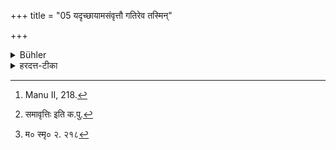 +++
title = "05 यदृच्छायामसंवृत्तौ गतिरेव तस्मिन्"

+++

<details><summary>Bühler</summary>

5. If by chance (through the pupil's stupidity the teaching) is not completed, obedience towards the (teacher is the pupil's only refuge). [^3] 


[^3]:  Manu II, 218.
</details>

<details><summary>हरदत्त-टीका</summary>

## सूत्रम्
यदृच्छायामसंवृत्तौ गतिरेव तस्मिन् ॥ ४॥  
## टिप्पनी
समानमधीयानेषु माणवकेषु यदि कस्यचिद्यदृच्छया दृष्टहेतुमन्तरेण बुद्धिमान्द्यादिनाऽध्ययनस्या [^३]संवृत्तिस्स्यात् अधीतो भागो माणवकान्तरवन्नागच्छेत् तदा तस्यां यहच्छायामसंवृत्तौ तस्मिन्नाचार्ये गतिरेव शुश्रूषैव माणवकस्य शरणम् । तथा च मनुः—  
[^४] यथा खनन् खनित्रेण नरो वार्यधिगच्छति ।  
तथा गुरुगतां विद्यां शुश्रूधुरधिगच्छति ॥ इति ।  
अधिकं शुश्रूषितो हि गुरुस्सर्वात्मना तं शिक्षयेदिति ॥ ४ ॥  

[^३]: समावृत्तिः इति क.पु.  

[^४]: म० स्मृ० २. २१८
</details>
